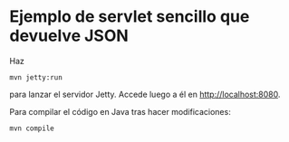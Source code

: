 
# Ejemplo de servlet sencillo que devuelve JSON

Haz

~~~
mvn jetty:run
~~~

para lanzar el servidor Jetty. Accede luego a él en [http://localhost:8080](http://localhost:8080).

Para compilar el código en Java tras hacer modificaciones:

~~~
mvn compile
~~~
